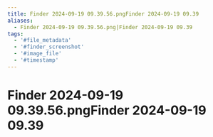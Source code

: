 ```yaml
---
title: Finder 2024-09-19 09.39.56.pngFinder 2024-09-19 09.39
aliases:
  - Finder 2024-09-19 09.39.56.png|Finder 2024-09-19 09.39
tags:
  - '#file_metadata'
  - '#finder_screenshot'
  - '#image_file'
  - '#timestamp'
---
```

# Finder 2024-09-19 09.39.56.pngFinder 2024-09-19 09.39
